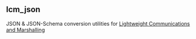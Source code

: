 lcm_json
---
JSON & JSON-Schema conversion utilities for [Lightweight Communications and Marshalling](https://lcm-proj.github.io/lcm)


